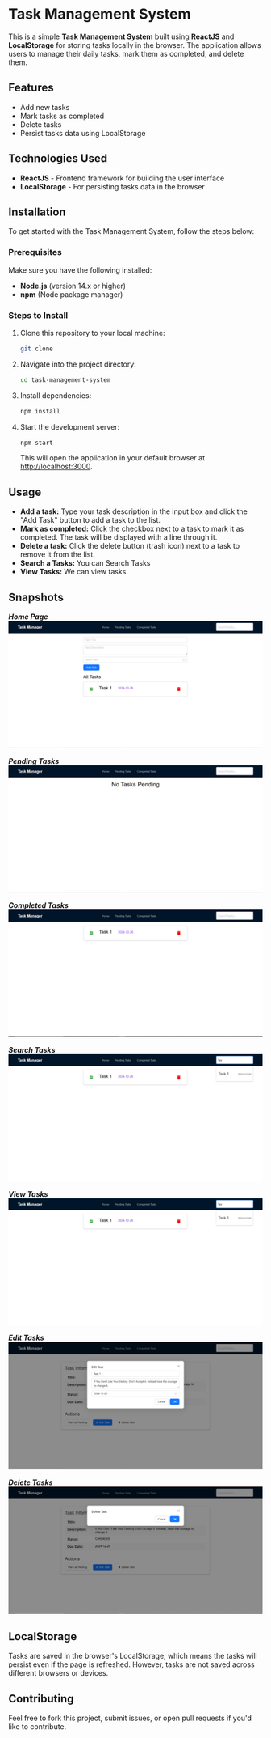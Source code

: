 
# Task Management System

This is a simple **Task Management System** built using **ReactJS** and **LocalStorage** for storing tasks locally in the browser. The application allows users to manage their daily tasks, mark them as completed, and delete them.

## Features

- Add new tasks
- Mark tasks as completed
- Delete tasks
- Persist tasks data using LocalStorage

## Technologies Used

- **ReactJS** - Frontend framework for building the user interface
- **LocalStorage** - For persisting tasks data in the browser

## Installation

To get started with the Task Management System, follow the steps below:

### Prerequisites

Make sure you have the following installed:

- **Node.js** (version 14.x or higher)
- **npm** (Node package manager)

### Steps to Install

1. Clone this repository to your local machine:

   ```bash
   git clone 
   ```

2. Navigate into the project directory:

   ```bash
   cd task-management-system
   ```

3. Install dependencies:

   ```bash
   npm install
   ```

4. Start the development server:

   ```bash
   npm start
   ```

   This will open the application in your default browser at [http://localhost:3000](http://localhost:3000).

## Usage

- **Add a task:** Type your task description in the input box and click the "Add Task" button to add a task to the list.
- **Mark as completed:** Click the checkbox next to a task to mark it as completed. The task will be displayed with a line through it.
- **Delete a task:** Click the delete button (trash icon) next to a task to remove it from the list.
- **Search a Tasks:**  You can Search Tasks
- **View Tasks:** We can view tasks.

## Snapshots
***Home Page***
![Home Page](screenshots/HomePage.png)

***Pending Tasks***
![Pending Tasks](screenshots/PendingTasks.png)

***Completed Tasks***
![Completed Tasks](screenshots/CompletedTasks.png)

***Search Tasks***
![Search Tasks](screenshots/SearchTasks.png)

***View Tasks***
![Search Tasks](screenshots/SearchTasks.png)

***Edit Tasks***
![Edit Tasks](screenshots/EditTasks.png)

***Delete Tasks***
![Delete Tasks](screenshots/DeleteTasks.png)



## LocalStorage

Tasks are saved in the browser's LocalStorage, which means the tasks will persist even if the page is refreshed. However, tasks are not saved across different browsers or devices.

## Contributing

Feel free to fork this project, submit issues, or open pull requests if you'd like to contribute.

